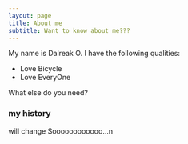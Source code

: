 ```yaml
---
layout: page
title: About me
subtitle: Want to know about me???
---
```


My name is Dalreak O. I have the following qualities:

- Love Bicycle
- Love EveryOne

What else do you need?

### my history

will change Soooooooooooo...n
